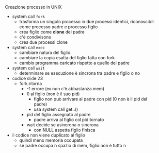 Creazione processo in UNIX
- system call `fork`
	- trasforma un singolo processo in due processi identici, riconoscibili come processo padre e processo figlio
	- crea figlio come **clone** del padre
	- c'è condivisone
	- crea due processi clone
- system call `exec`
	- cambiare natura del figlio
	- cambiare la copia esatta del figlio fatta con fork
	- cambio programma caricato rispetto a quello del padre
- system call `wait`
	- determinare se esecuzione è sincrona tra padre e figlio o no
- codice slide 23
	- fork ritorna
		- -1 errore (ex non c'è abbastanza mem)
		- 0 al figlio (non è il suo pid)
			- figlio non può arrivare al padre con pid (0 non è il pid del padre)
			- usa system call get..()
		- pid del figlio assegnato al padre
			- padre arriva al figlio col pid tornato
		- wait decide se asincrona o sincrona
			- con NULL aspetta figlio finisca
- il codice non viene duplicato al figlio
	- quindi meno memoria occupata
	- se padre occupa n spazio di mem, figlio non è tutto n